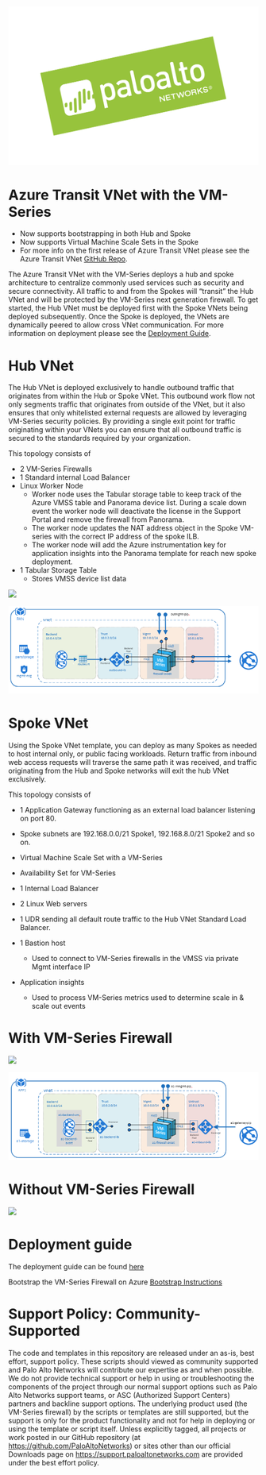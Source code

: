 

![alt_text](documentation/images/pan-logo-badge-green-dark-kick-up.png "logo")

# Azure Transit VNet with the VM-Series

- Now supports bootstrapping in both Hub and Spoke 
- Now supports Virtual Machine Scale Sets in the Spoke
- For more info on the first release of Azure Transit VNet please see the Azure Transit VNet [GitHub Repo](https://github.com/PaloAltoNetworks/Azure-Transit-VNet).


The Azure Transit VNet with the VM-Series deploys a hub and spoke architecture to centralize commonly used services such as security and secure connectivity. All traffic to and from the Spokes will “transit” the Hub VNet and will be protected by the VM-Series next generation firewall. To get started, the Hub VNet must be deployed first with the Spoke VNets being deployed subsequently. Once the Spoke is deployed, the VNets are dynamically peered to allow cross VNet communication. For more information on deployment please see the [Deployment Guide](https://github.com/PaloAltoNetworks/Azure-Transit-VNet-0.1/blob/master/documentation/Azure_Transit_VNet0.1_Deployment_Guide.pdf).


# Hub VNet
The Hub VNet is deployed exclusively to handle outbound traffic that originates from within the Hub or Spoke VNet. This outbound work flow not only segments traffic that originates from outside of the VNet, but it also ensures that only whitelisted external requests are allowed by leveraging VM-Series security policies. By providing a single exit point for traffic originating within your VNets you can ensure that all outbound traffic is secured to the standards required by your organization. 

This topology consists of
-	2 VM-Series Firewalls
-	1 Standard internal Load Balancer
-	Linux Worker Node
	-	Worker node uses the Tabular storage table to keep track of the Azure VMSS table and Panorama device list. During a scale down 	event the worker node will deactivate the license in the Support Portal and remove the firewall from Panorama. 
	-	The worker node updates the NAT address object in the Spoke VM-series with the correct IP address of the spoke ILB. 
	-	The worker node will add the Azure instrumentation key for application insights into the Panorama template for reach new spoke deployment. 
-	1 Tabular Storage Table
	-	Stores VMSS device list data


[<img src="http://azuredeploy.net/deploybutton.png"/>](https://portal.azure.com/#create/Microsoft.Template/uri/https%3A%2F%2Fraw.githubusercontent.com%2FPaloAltoNetworks%2FAzure-Transit-VNet-0.1%2Fmaster%2Fazure-hub%2FazureDeployInfra.json?token=AZoiWUdo2qPkcTjMXpY8_KOkrP2aBqp_ks5ahJwcwA%3D%3D)

![alt_text](documentation/images/Hub-Topology.PNG "topology")

# Spoke VNet
Using the Spoke VNet template, you can deploy as many Spokes as needed to host internal only, or public facing workloads. Return traffic from inbound web access requests will traverse the same path it was received, and traffic originating from the Hub and Spoke networks will exit the hub VNet exclusively.

This topology consists of
-	1 Application Gateway functioning as an external load balancer listening on port 80. 
-	Spoke subnets are 192.168.0.0/21 Spoke1, 192.168.8.0/21 Spoke2 and so on.
-	Virtual Machine Scale Set with a VM-Series
-	Availability Set for VM-Series
-	1 Internal Load Balancer
-	2 Linux Web servers
-	1 UDR sending all default route traffic to the Hub VNet Standard Load Balancer.

-	1 Bastion host
	-	Used to connect to VM-Series firewalls in the VMSS via private Mgmt interface IP
-	Application insights
	-	Used to process VM-Series metrics used to determine scale in & scale out events


# With VM-Series Firewall 

[<img src="http://azuredeploy.net/deploybutton.png"/>](https://portal.azure.com/#create/Microsoft.Template/uri/https%3A%2F%2Fraw.githubusercontent.com%2FPaloAltoNetworks%2FAzure-Transit-VNet-0.1%2Fmaster%2Fazure-spoke%2Fazuredeploy.json?token=AZoiWXZHIcxPcJG4iqbfyOUvHN1O8coUks5ahgGXwA%3D%3D)


![alt_text](documentation/images/Spoke-Topology.PNG "topology")

# Without VM-Series Firewall

[<img src="http://azuredeploy.net/deploybutton.png"/>](https://portal.azure.com/#create/Microsoft.Template/uri/https%3A%2F%2Fraw.githubusercontent.com%2FPaloAltoNetworks%2FAzure-Transit-VNet-0.1%2Fmaster%2Fazure-spoke%2Fazuredeploy-no-firewall.json?token=AZoiWXZHIcxPcJG4iqbfyOUvHN1O8coUks5ahgGXwA%3D%3D)


# Deployment guide
The deployment guide can be found [here](https://github.com/PaloAltoNetworks/Azure-Transit-VNet-0.1/blob/master/documentation/Azure_Transit_VNet0.1_Deployment_Guide.pdf)

Bootstrap the VM-Series Firewall on Azure [Bootstrap Instructions](https://www.paloaltonetworks.com/documentation/81/virtualization/virtualization/bootstrap-the-vm-series-firewall/bootstrap-the-vm-series-firewall-in-azure#idd51f75b8-e579-44d6-a809-2fafcfe4b3b6)



# Support Policy: Community-Supported
The code and templates in this repository are released under an as-is, best effort, support policy. These scripts should viewed as community supported and Palo Alto Networks will contribute our expertise as and when possible. We do not provide technical support or help in using or troubleshooting the components of the project through our normal support options such as Palo Alto Networks support teams, or ASC (Authorized Support Centers) partners and backline support options. The underlying product used (the VM-Series firewall) by the scripts or templates are still supported, but the support is only for the product functionality and not for help in deploying or using the template or script itself. Unless explicitly tagged, all projects or work posted in our GitHub repository (at https://github.com/PaloAltoNetworks) or sites other than our official Downloads page on https://support.paloaltonetworks.com are provided under the best effort policy.

